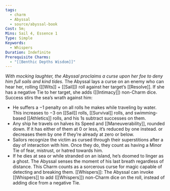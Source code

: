 ```yaml
---
tags:
  - charm
  - Abyssal
  - source/abyssal-book
Cost: 5m; 
Mins: Sail 4, Essence 1
Type: Simple
Keywords:
  - Whispers
Duration: Indefinite
Prerequisite Charms:
  - "[[Benthic Depths Wisdom]]"
---
```

*With mocking laughter, the Abyssal proclaims a curse upon her foe to deny him full sails and kind tides.*
The Abyssal lays a curse on an enemy who can hear her, rolling ([[Wits]] + [[Sail]]) roll against her target’s [[Resolve]]. If she has a negative Tie to her target, she adds ([[Intimacy]]) non-Charm dice. Success stirs the sea’s wrath against him:
 - He suffers a −1 penalty on all rolls he makes while traveling by water. This increases to −3 on [[Sail]] rolls, [[Survival]] rolls, and swimming-based [[Athletics]] rolls, and his 1s subtract successes on them.
 - Any ship he travels on halves its Speed and [[Maneuverability]], rounded down. If it has either of them at 0 or less, it’s reduced by one instead. or decreases them by one if they’re already at zero or below.
 - Sailors recognize the victim as cursed through their superstitions after a day of interaction with him. Once they do, they count as having a Minor Tie of fear, mistrust, or hatred towards him.
 - If he dies at sea or while stranded on an island, he’s doomed to linger as a ghost. The Abyssal senses the moment of his last breath regardless of distance.
This Charm counts as a sorcerous curse for magic capable of detecting and breaking them.
[[Whispers]]: The Abyssal can invoke [[Whispers]] to add ([[Whispers]]) non-Charm dice on the roll, instead of adding dice from a negative Tie.
